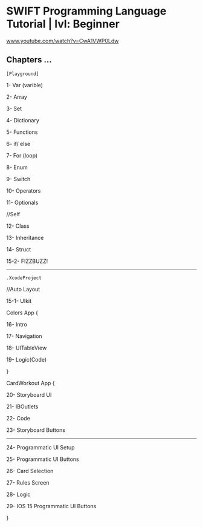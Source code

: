 # SWIFT Programming Language Tutorial | lvl: Beginner

 www.youtube.com/watch?v=CwA1VWP0Ldw


## Chapters ...


	[Playground]


1- Var (varible)

2- Array

3- Set

4- Dictionary

5- Functions

6- if/ else

7- For (loop)

8- Enum

9- Switch

10- Operators

11- Optionals

//Self

12- Class

13- Inheritance

14- Struct

15-2- FIZZBUZZ!

---------------------------------------------

	.XcodeProject

//Auto Layout

15-1- UIkit

Colors App {

16- Intro

17- Navigation

18- UITableView

19- Logic(Code)

}

CardWorkout App {

20- Storyboard UI

21- IBOutlets

22- Code

23- Storyboard Buttons

----------------------------------------

24- Programmatic UI Setup

25- Programmatic UI Buttons

26- Card Selection

27- Rules Screen

28- Logic

29- IOS 15 Programmatic UI Buttons

}

